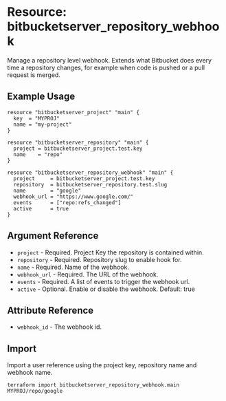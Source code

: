 # Resource: bitbucketserver_repository_webhook

Manage a repository level webhook. Extends what Bitbucket does every time a repository changes, for example when code is pushed or a pull request is merged.

## Example Usage

```hcl
resource "bitbucketserver_project" "main" {
  key  = "MYPROJ"
  name = "my-project"
}

resource "bitbucketserver_repository" "main" {
  project = bitbucketserver_project.test.key
  name    = "repo"
}

resource "bitbucketserver_repository_webhook" "main" {
  project     = bitbucketserver_project.test.key
  repository  = bitbucketserver_repository.test.slug
  name        = "google"
  webhook_url = "https://www.google.com/"
  events      = ["repo:refs_changed"]
  active      = true
}
```

## Argument Reference

* `project` - Required. Project Key the repository is contained within.
* `repository` - Required. Repository slug to enable hook for.
* `name` - Required. Name of the webhook.
* `webhook_url` - Required. The URL of the webhook.
* `events` - Required. A list of events to trigger the webhook url.
* `active` - Optional. Enable or disable the webhook. Default: true

## Attribute Reference

* `webhook_id` - The webhook id.

## Import

Import a user reference using the project key, repository name and webhook name.

```
terraform import bitbucketserver_repository_webhook.main MYPROJ/repo/google
```
